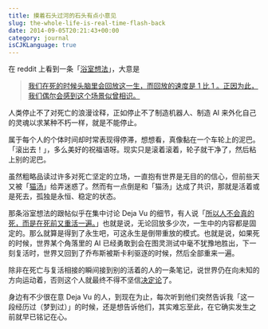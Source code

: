 ```yaml
---
title: 摸着石头过河的石头有点小意见
slug: the-whole-life-is-real-time-flash-back
date: 2014-09-05T20:21:43+00:00
category: journal
isCJKLanguage: true
---
```

在 reddit 上看到一条「<a href="https://www.reddit.com/r/Showerthoughts/" target="_blank">浴室想法</a>」，大意是

> <a href="https://www.reddit.com/r/Showerthoughts/comments/2cz8d0/what_if_your_whole_life_flashing_before_your_eyes/" target="_blank">我们在死的时候头脑里会回放这一生，而回放的速度是 1 比 1 。正因为此，我们偶尔会感到这个场景似曾相识。</a>

人类停止不了对死亡的浪漫诠释，正如停止不了制造机器人、制造 AI 来外化自己的灵魂以求某种不朽一样，就是不能停止。

属于每个人的个体时间却时常表现得停滞，想想看，真像黏在一个车轮上的泥巴。「滚出去！」，多么美好的祝福语呀。现实只是滚着滚着，轮子就干净了，然后粘上别的泥巴。

虽然粗略品读过许多对死亡坚定的立场，一直抱有世界是无目的的信心，但前些天又被「<a href="https://movie.douban.com/subject/1457707/" target="_blank">猫汤</a>」给弄迷惑了。然而有一点倒是和「猫汤」达成了共识，那就是活着或是死去，孤独是永恒、稳定的状态。

那条浴室想法的跟帖似乎在集中讨论 Deja Vu 的细节，有人说「<a href="https://www.reddit.com/r/Showerthoughts/comments/2cz8d0/what_if_your_whole_life_flashing_before_your_eyes/cjksyvg" target="_blank">所以人不会真的死，而是在死前又重活一遍。</a>」也就是说，无论回放多少次，一生中的内容都是固定的。那么就算是得到了永生吧，可这永生是倒带重放的模式。也就是说，如果死的时候，世界某个角落里的 AI 已经勇敢到会在图灵测试中毫不犹豫地胜出，下一刻复活时，世界又回到了乔布斯被斯卡利驱逐的时候，然后全部重来一遍。

除非在死亡与复活相接的瞬间接到别的活着的人的一条笔记，说世界仍在向未知的方向运动着，否则这个人就最终不得不坚信<a href="https://zh.wikipedia.org/wiki/%E6%B1%BA%E5%AE%9A%E8%AB%96" target="_blank">决定论</a>了。

身边有不少很在意 Deja Vu 的人，到现在为止，每次听到他们突然告诉我「这一段经历过（梦到过）」的时候，还是想告诉他们，其实难忘至此，在它确实发生之前就早已铭记在心。